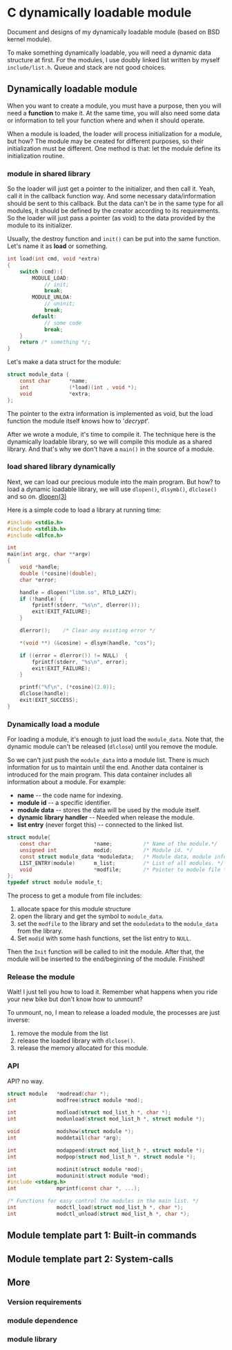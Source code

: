# C dynamically loadable module
Document and designs of my dynamically loadable module (based on BSD kernel module). 

To make something dynamically loadable, you will need a dynamic data structure at first. For the modules, I use doubly linked list written by myself `include/list.h`. Queue and stack are not good choices.

## Dynamically loadable module
When you want to create a module, you must have a purpose, then you will need a **function** to make it. At the same time, you will also need some data or information to tell your function where and when it should operate. 

When a module is loaded, the loader will process initialization for a module, but how? The module may be created for different purposes, so their initialization must be different. One method is that: let the module define its initialization routine.
### module in shared library
So the loader will just get a pointer to the initializer, and then call it. Yeah, call it in the callback function way. And some necessary data/information should be sent to this callback. But the data can't be in the same type for all modules, it should be defined by the creator according to its requirements. So the loader will just pass a pointer (as void) to the data provided by the module to its initializer.

Usually, the destroy function and `init()` can be put into the same function. Let's name it as **load** or something. 
```C
int load(int cmd, void *extra)
{
	switch (cmd):{
		MODULE_LOAD: 
			// init;
			break;
		MODULE_UNLOA:
		 	// uninit;
			break;
		default:
			// some code
			break;
	}
	return /* something */;
}
```

Let's make a data struct for the module:

```C
struct module_data {
	const char 		*name;
	int 			(*load)(int , void *);
	void 			*extra;
};
```
The pointer to the extra information is implemented as void, but the load function the module itself knows how to '_decrypt_'.

After we wrote a module, it's time to compile it. The technique here is the dynamically loadable library, so we will compile this module as a shared library. And that's why we don't have a `main()` in the source of a module.

### load shared library dynamically
Next, we can load our precious module into the main program. But how? to load a dynamic loadable library, we will use `dlopen()`, `dlsymb()`, `dlclose()` and so on. [dlopen(3)](https://linux.die.net/man/3/dlopen) 

Here is a simple code to load a library at running time:
```C
#include <stdio.h>
#include <stdlib.h>
#include <dlfcn.h>

int
main(int argc, char **argv)
{
    void *handle;
    double (*cosine)(double);
    char *error;

    handle = dlopen("libm.so", RTLD_LAZY);
    if (!handle) {
        fprintf(stderr, "%s\n", dlerror());
        exit(EXIT_FAILURE);
    }

    dlerror();    /* Clear any existing error */

    *(void **) (&cosine) = dlsym(handle, "cos");

    if ((error = dlerror()) != NULL)  {
        fprintf(stderr, "%s\n", error);
        exit(EXIT_FAILURE);
    }

    printf("%f\n", (*cosine)(2.0));
    dlclose(handle);
    exit(EXIT_SUCCESS);
}
```

### Dynamically load a module
For loading a module, it's enough to just load the `module_data`. Note that, the dynamic module can't be released (`dlclose`) until you remove the module.

So we can't just push the `module_data` into a module list. There is much information for us to maintain until the end. Another data container is introduced for the main program. This data container includes all information about a module. For example: 
* **name** -- the code name for indexing.
* **module id** -- a specific identifier.
* **module data** -- stores the data will be used by the module itself.
* **dynamic library handler** -- Needed when release the module.
* **list entry** (never forget this) -- connected to the linked list.
```C
struct module{
    const char              *name;          /* Name of the module.*/
    unsigned int            modid;          /* Module id. */
    const struct module_data *moduledata;   /* Module data, module information included. */
    LIST_ENTRY(module)      m_list;         /* List of all modules. */
    void                    *modfile;       /* Pointer to module file */
};
typedef struct module module_t;
```

The process to get a module from file includes: 
1. allocate space for this module structure
2. open the library and get the symbol to `module_data`.
3. set the `modfile` to the library and set the `moduledata` to the `module_data` from the library.
4. Set `modid` with some hash functions, set the list entry to `NULL`.

Then the `Init` function will be called to init the module.
After that, the module will be inserted to the end/beginning of the module.
Finished!

### Release the module 
Wait! I just tell you how to load it. Remember what happens when you ride your new bike but don't know how to unmount?

To unmount, no, I mean to release a loaded module, the processes are just inverse:
1.  remove the module from the list
2.  release the loaded library with `dlclose()`.
3.  release the memory allocated for this module.

### API

API? no way.

```C 
struct module   *modread(char *);
int             modfree(struct module *mod);

int             modload(struct mod_list_h *, char *);
int             modunload(struct mod_list_h *, struct module *);

void            modshow(struct module *);
int             moddetail(char *arg);

int             modappend(struct mod_list_h *, struct module *);
int             modpop(struct mod_list_h *, struct module *);

int             modinit(struct module *mod);
int             moduninit(struct module *mod);
#include <stdarg.h>
int             mprintf(const char *, ...);

/* Functions for easy control the modules in the main list. */
int             modctl_load(struct mod_list_h *, char *);
int             modctl_unload(struct mod_list_h *, char *);

```

## Module template part 1: Built-in commands

## Module template part 2: System-calls



## More

### Version requirements 

### module dependence

### module library
